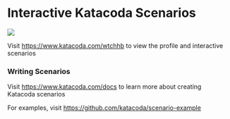 # Interactive Katacoda Scenarios

[![](http://shields.katacoda.com/katacoda/wtchhb/count.svg)](https://www.katacoda.com/wtchhb "Get your profile on Katacoda.com")

Visit https://www.katacoda.com/wtchhb to view the profile and interactive scenarios

### Writing Scenarios
Visit https://www.katacoda.com/docs to learn more about creating Katacoda scenarios

For examples, visit https://github.com/katacoda/scenario-example
